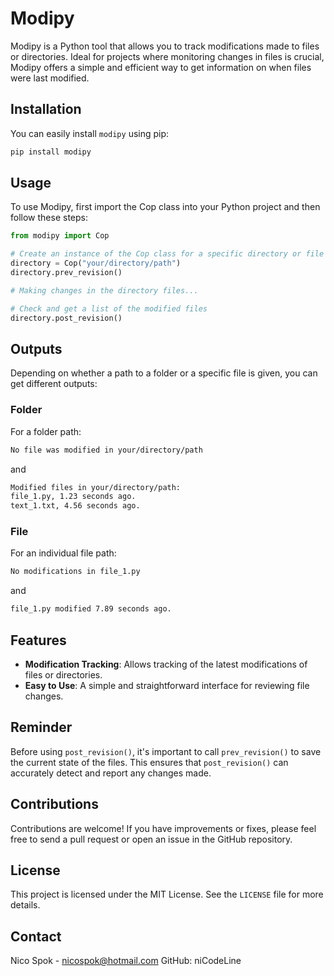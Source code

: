 # Modipy

Modipy is a Python tool that allows you to track modifications made to files or directories. Ideal for projects where monitoring changes in files is crucial, Modipy offers a simple and efficient way to get information on when files were last modified.

## Installation

You can easily install `modipy` using pip:

```bash
pip install modipy
```

## Usage

To use Modipy, first import the Cop class into your Python project and then follow these steps:

```python
from modipy import Cop

# Create an instance of the Cop class for a specific directory or file and save the current state of files
directory = Cop("your/directory/path")
directory.prev_revision()

# Making changes in the directory files...

# Check and get a list of the modified files
directory.post_revision()
```
## Outputs
Depending on whether a path to a folder or a specific file is given, you can get different outputs:

### Folder
For a folder path:
```markdown
No file was modified in your/directory/path
```
and
```markdown
Modified files in your/directory/path:
file_1.py, 1.23 seconds ago.
text_1.txt, 4.56 seconds ago.
```

### File
For an individual file path:

```markdown
No modifications in file_1.py
```
and
```markdown
file_1.py modified 7.89 seconds ago.
```

## Features

- **Modification Tracking**: Allows tracking of the latest modifications of files or directories.
- **Easy to Use**: A simple and straightforward interface for reviewing file changes.

## Reminder
Before using `post_revision()`, it's important to call `prev_revision()` to save the current state of the files. This ensures that `post_revision()` can accurately detect and report any changes made.

## Contributions

Contributions are welcome! If you have improvements or fixes, please feel free to send a pull request or open an issue in the GitHub repository.

## License

This project is licensed under the MIT License. See the `LICENSE` file for more details.

## Contact

Nico Spok - nicospok@hotmail.com
GitHub: niCodeLine
